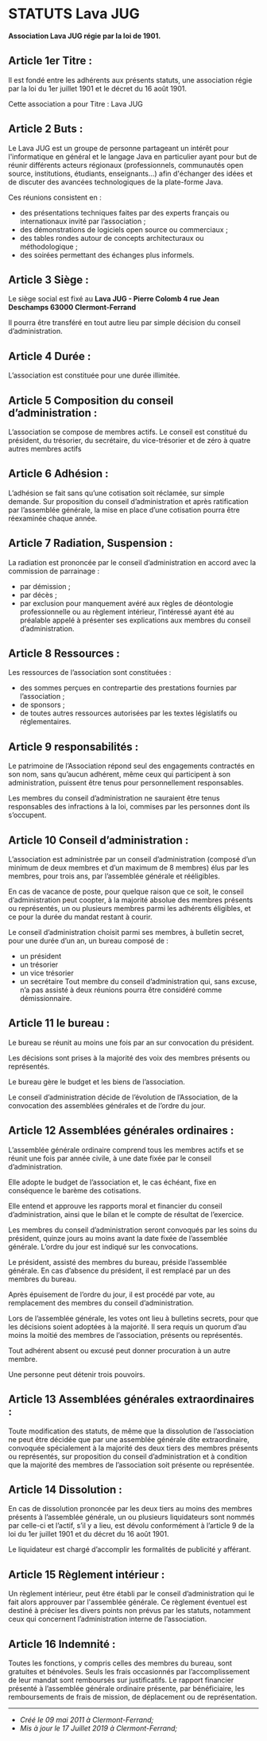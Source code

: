 # STATUTS Lava JUG

**Association Lava JUG régie par la loi de 1901.**

## Article 1er Titre :

Il est fondé entre les adhérents aux présents statuts, une association régie par la loi du 1er juillet 1901 et le décret du 16 août 1901. 

Cette association a pour Titre : Lava JUG

## Article 2 Buts :

Le Lava JUG est un groupe de personne partageant un intérêt pour l'informatique en général et le langage Java en particulier ayant pour but de réunir différents acteurs régionaux (professionnels, communautés open source, institutions, étudiants, enseignants...) afin d'échanger des idées et de discuter des avancées technologiques de la plate-forme Java.

Ces réunions consistent en :
* des présentations techniques faites par des experts français ou internationaux invité par l’association ;
* des démonstrations de logiciels open source ou commerciaux ;
* des tables rondes autour de concepts architecturaux ou méthodologique ;
* des soirées permettant des échanges plus informels.

## Article 3 Siège :

Le siège social est fixé au **Lava JUG - Pierre Colomb 4 rue Jean Deschamps 63000 Clermont-Ferrand**

Il pourra être transféré en tout autre lieu par simple décision du conseil d’administration.

## Article 4 Durée :

L’association est constituée pour une durée illimitée.

## Article 5 Composition du conseil d’administration :

L’association se compose de membres actifs. Le conseil est constitué du président, du trésorier, du secrétaire, du vice-trésorier et de zéro à quatre autres membres actifs

## Article 6 Adhésion :

L’adhésion se fait sans qu’une cotisation soit réclamée, sur simple demande. Sur proposition du conseil d’administration et après ratification par l’assemblée générale, la mise en place d’une cotisation pourra être réexaminée chaque année.

## Article 7 Radiation, Suspension :

La radiation est prononcée par le conseil d’administration en accord avec la commission de parrainage :
* par démission ;
* par décès ;
* par exclusion pour manquement avéré aux règles de déontologie professionnelle ou au règlement intérieur, l’intéressé ayant été au préalable appelé à présenter ses explications aux membres du conseil d’administration.

## Article 8 Ressources :

Les ressources de l’association sont constituées :
* des sommes perçues en contrepartie des prestations fournies par l’association ;
* de sponsors ;
* de toutes autres ressources autorisées par les textes législatifs ou réglementaires.

## Article 9 responsabilités :

Le patrimoine de l’Association répond seul des engagements contractés en son nom, sans qu’aucun adhérent, même ceux qui participent à son administration, puissent être tenus pour personnellement responsables. 

Les membres du conseil d’administration ne sauraient être tenus responsables des infractions à la loi, commises par les personnes dont ils s’occupent.

## Article 10 Conseil d’administration :

L’association est administrée par un conseil d’administration (composé d’un minimum de deux membres et d’un maximum de 8 membres) élus par les membres, pour trois ans, par l’assemblée générale et rééligibles.

En cas de vacance de poste, pour quelque raison que ce soit, le conseil d’administration peut coopter, à la majorité absolue des membres présents ou représentés, un ou plusieurs membres parmi les adhérents éligibles, et ce pour la durée du mandat restant à courir.

Le conseil d’administration choisit parmi ses membres, à bulletin secret, pour une durée d’un an, un bureau composé de : 
* un président
* un trésorier
* un vice trésorier
* un secrétaire
Tout membre du conseil d’administration qui, sans excuse, n’a pas assisté à deux réunions pourra être considéré comme démissionnaire.

## Article 11 le bureau :

Le bureau se réunit au moins une fois par an sur convocation du président.

Les décisions sont prises à la majorité des voix des membres présents ou représentés.

Le bureau gère le budget et les biens de l’association.

Le conseil d’administration décide de l’évolution de l’Association, de la convocation des assemblées générales et de l’ordre du jour.

## Article 12 Assemblées générales ordinaires :

L’assemblée générale ordinaire comprend tous les membres actifs et se réunit une fois par année civile, à une date fixée par le conseil d’administration.

Elle adopte le budget de l’association et, le cas échéant, fixe en conséquence le barème des cotisations.

Elle entend et approuve les rapports moral et financier du conseil d’administration, ainsi que le bilan et le compte de résultat de l’exercice.

Les membres du conseil d’administration seront convoqués par les soins du président, quinze jours au moins avant la date fixée de l’assemblée générale. L’ordre du jour est indiqué sur les convocations.

Le président, assisté des membres du bureau, préside l’assemblée générale. En cas d’absence du président, il est remplacé par un des membres du bureau.

Après épuisement de l’ordre du jour, il est procédé par vote, au remplacement des membres du conseil d’administration.

Lors de l’assemblée générale, les votes ont lieu à bulletins secrets, pour que les décisions soient adoptées à la majorité. Il sera requis un quorum d’au moins la moitié des membres de l’association, présents ou représentés.

Tout adhérent absent ou excusé peut donner procuration à un autre membre.

Une personne peut détenir trois pouvoirs.

## Article 13 Assemblées générales extraordinaires :

Toute modification des statuts, de même que la dissolution de l’association ne peut être décidée que par une assemblée générale dite extraordinaire, convoquée spécialement à la majorité des deux tiers des membres présents ou représentés, sur proposition du conseil d’administration et à condition que la majorité des membres de l’association soit présente ou représentée.

## Article 14 Dissolution :

En cas de dissolution prononcée par les deux tiers au moins des membres présents à l’assemblée générale, un ou plusieurs liquidateurs sont nommés par celle-ci et l’actif, s’il y a lieu, est dévolu conformément à l’article 9 de la loi du 1er juillet 1901 et du décret du 16 août 1901.

Le liquidateur est chargé d’accomplir les formalités de publicité y afférant.

## Article 15 Règlement intérieur :

Un règlement intérieur, peut être établi par le conseil d’administration qui le  fait  alors  approuver  par  l'assemblée  générale. Ce  règlement  éventuel est destiné à préciser les divers points non prévus par les statuts, notamment ceux qui concernent l’administration interne de l’association.

## Article 16 Indemnité :

Toutes les fonctions, y compris celles des membres du bureau, sont gratuites et bénévoles. Seuls les frais occasionnés par l’accomplissement de leur mandat sont remboursés sur justificatifs. Le rapport financier présenté à l’assemblée générale ordinaire présente, par bénéficiaire, les remboursements de frais de mission, de déplacement ou de représentation.


---

- *Créé le 09 mai 2011 à Clermont-Ferrand;*
- *Mis à jour le 17 Juillet 2019 à Clermont-Ferrand;*